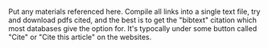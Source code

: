 Put any materials referenced here. Compile all links into a single text
file, try and download pdfs cited, and the best is to get the "bibtext" citation
which most databases give the option for. It's typocally under some button called
"Cite" or "Cite this article" on the websites.
